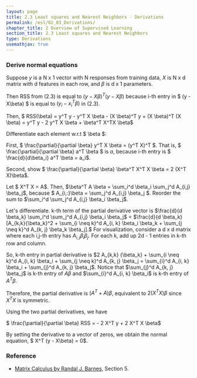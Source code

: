 ```yaml
---
layout: page
title: 2.3 Least squares and Nearest Neighbors - Derivations
permalink: /esl/02_03_Derivations/
chapter_title: 2 Overview of Supervised Learning
section_title: 2.3 Least squares and Nearest Neighbors
type: Derivations
usemathjax: true
---
```


### Derive normal equations

Suppose $y$ is a N x 1 vector with N responses from training data, $X$ is N x d matrix with d features in each row, and $\beta$ is d x 1 parameters. 

Then RSS from (2.3) is equal to $(y - X \beta)^T(y - X \beta)$ because i-th entry in $ (y - X\beta) $ is equal to $(y_i - {x_i}^T \beta)$ in (2.3).

Then, $ RSS(\beta) = y^T y - y^T X \beta - (X \beta)^T y + (X \beta)^T (X \beta) = y^T y - 2 y^T X \beta + \beta^T X^TX \beta$

Differentiate each element w.r.t $ \beta $:

First, $ \frac{\partial}{\partial \beta} y^T X \beta = (y^T X)^T $. That is, $ \frac{\partial}{\partial \beta} a^T \beta $ is $a,$ because i-th entry is $ \frac{d}{d\beta_i} a^T \beta = a_i$.

Second, show $ \frac{\partial}{\partial \beta} \beta^T X^T X \beta = 2 (X^T X)\beta$. 

Let $ X^T X = A$. Then, $\beta^T A \beta = \sum_i^d \beta_i \sum_j^d A_{i,j} \beta_j$, because $ A_{i,:}\beta = \sum_j^d A_{i,j} \beta_j $. Reorder the sum to $\sum_i^d \sum_j^d A_{i,j} \beta_i \beta_j$.

Let's differentiate. k-th term of the partial derivative vector is $\frac{d}{d \beta_k} \sum_i^d \sum_j^d A_{i,j} \beta_i \beta_j$ 
= $\frac{d}{d \beta_k} [A_{k,k}{\beta_k}^2 + \sum_{i \neq k}^d A_{i, k} \beta_i \beta_k + \sum_{j \neq k}^d A_{k, j} \beta_k \beta_j].$ For visualization, consider a d x d matrix where each i,j-th entry has $A_{i,j} \beta_i \beta_j$. For each k, add up 2d - 1 entries in k-th row and column.

So, k-th entry in partial derivative is $2 A_{k,k} {\beta_k} + \sum_{i \neq k}^d A_{i, k} \beta_i + \sum_{j \neq k}^d A_{k, j} \beta_j = \sum_{i}^d A_{i, k} \beta_i + \sum_{j}^d A_{k, j} \beta_j$. Notice that $\sum_{j}^d A_{k, j} \beta_j$ is k-th entry of $A\beta$ and $\sum_{i}^d A_{i, k} \beta_i$ is k-th entry of $A^T \beta$.

Therefore, the partial derivative is $(A^T + A)\beta$, equivalent to $2 (X^T X)\beta$ since $X^T X$ is symmetric.

Using the two partial derivatives, we have

$ \frac{\partial}{\partial \beta} RSS = - 2 X^T y + 2 X^T X \beta$

By setting the derivative to a vector of zeros, we obtain the normal equation, $ X^T (y - X\beta) = 0$.

### Reference
- [Matrix Calculus by Randal J. Barnes](https://atmos.washington.edu/~dennis/MatrixCalculus.pdf), Section 5.
